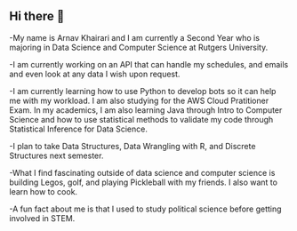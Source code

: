 ## Hi there 👋

-My name is Arnav Khairari and I am currently a Second Year who is majoring in Data Science and Computer Science at Rutgers University.
  
-I am currently working on an API that can handle my schedules, and emails and even look at any data I wish upon request.

-I am currently learning how to use Python to develop bots so it can help me with my workload. I am also studying for the AWS Cloud Pratitioner Exam. In my academics, I am also learning Java through Intro to Computer Science and how to use statistical methods to validate my code through Statistical Inference for Data Science. 

-I plan to take Data Structures, Data Wrangling with R, and Discrete Structures next semester.

-What I find fascinating outside of data science and computer science is building Legos, golf, and playing Pickleball with my friends. I also want to learn how to cook.

-A fun fact about me is that I used to study political science before getting involved in STEM.



<!--
**akhairari12/akhairari12** is a ✨ _special_ ✨ repository because its `README.md` (this file) appears on your GitHub profile.

Here are some ideas to get you started:

- 🔭 I’m currently working on ...

- 🌱 I’m currently learning ...
- 👯 I’m looking to collaborate on ...
- 🤔 I’m looking for help with ...
- 💬 Ask me about ...
- 📫 How to reach me: ...
- 😄 Pronouns: ...
- ⚡ Fun fact: ...
-->
